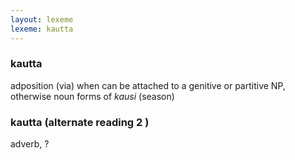 ```yaml
---
layout: lexeme
lexeme: kautta
---
```


###  kautta 
adposition (via) when can be attached to a genitive or partitive NP, otherwise noun forms of *kausi* (season)


###  kautta  (alternate reading 2 )

adverb, ?

